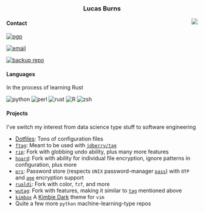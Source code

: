 <h3 align="center">Lucas Burns</h3>

<img align="right" src="https://lmburns.com/gallery/media/small/layers-2.png">

#### Contact

[![pgp](https://img.shields.io/badge/pgp-0xC011CBEF6628B679-313131?style=flat&labelColor=313131&color=313131)](https://github.com/lmburns.gpg)

[![email](https://img.shields.io/badge/email-lmb@lmburns.com-313131?style=flat&labelColor=313131&color=313131)](mailto:lmb@lmburns.com)

[![backup repo](https://img.shields.io/badge/git-git.lmburns.com-313131?style=flat&labelColor=313131&color=313131)](https://git.lmburns.com)

#### Languages

In the process of learning Rust

![python](https://img.shields.io/badge/Python-8%2F10-f79a32?style=flat&labelColor=313131)
![perl](https://img.shields.io/badge/Perl-6.5%2F10-4c96a8?style=flat&labelColor=313131)
![rust](https://img.shields.io/badge/Rust-6%2F10-ff5813?style=flat&labelColor=313131)
![R](https://img.shields.io/badge/R-6%2F10-DC3958?style=flat&labelColor=313131)
![zsh](https://img.shields.io/badge/ZSH-10%2F10-819C3B?style=flat&labelColor=313131)

#### Projects

I've switch my interest from data science type stuff to software engineering

* [Dotfiles](https://github.com/lmburns/dotfiles): Tons of configuration files
* [`ftag`](https://github.com/lmburns/ftag): Meant to be used with [`jdberry/tag`](https://github.com/jdberry/tag)
* [`rip`](https://github.com/lmburns/rip): Fork with globbing undo ability, plus many more features
* [`hoard`](https://github.com/lmburns/hoard): Fork with ability for individual file encryption, ignore patterns in configuration, plus more
* [`prs`](https://github.com/lmburns/prs): Password store (respects `UNIX` password-manager [`pass`](https://git.zx2c4.com/password-store/about/)) with `OTP` and [`age`](https://github.com/str4d/rage) encryption support
* [`rualdi`](https://github.com/lmburns/rualdi): Fork with color, `fzf`, and more
* [`wutag`](https://github.com/lmburns/wutag): Fork with features, making it similar to [`tag`](https://github.com/jdberry/tag) mentioned above
* [`kimbox`](https://github.com/lmburns/kimbox) A [Kimbie Dark](https://marketplace.visualstudio.com/items?itemName=dnamsons.kimbie-dark-plus) theme for `vim`
* Quite a few more `python` machine-learning-type repos
